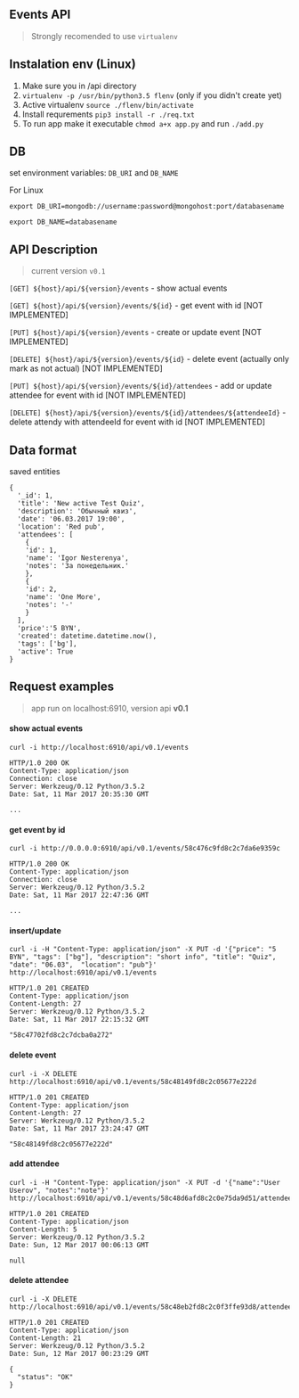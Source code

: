 ## Events API

> Strongly recomended to use ```virtualenv```

## Instalation env (Linux)

1. Make sure you in /api directory 
2. ```virtualenv -p /usr/bin/python3.5 flenv``` (only if you didn't create yet)
3. Active virtualenv ```source ./flenv/bin/activate```
4. Install requrements ```pip3 install -r ./req.txt```
5. To run app make it executable ```chmod a+x app.py``` and run ```./add.py``` 

## DB

set environment variables: ```DB_URI``` and ```DB_NAME```

For Linux

```
export DB_URI=mongodb://username:password@mongohost:port/databasename

export DB_NAME=databasename

```

## API Description 

> current version ```v0.1```


```[GET] ${host}/api/${version}/events``` - show actual events

```[GET] ${host}/api/${version}/events/${id}``` - get event with id [NOT IMPLEMENTED]

```[PUT] ${host}/api/${version}/events``` - create or update event [NOT IMPLEMENTED]

```[DELETE] ${host}/api/${version}/events/${id}``` - delete event (actually only mark as not actual) [NOT IMPLEMENTED]

```[PUT] ${host}/api/${version}/events/${id}/attendees``` - add or update attendee for event with id [NOT IMPLEMENTED]

```[DELETE] ${host}/api/${version}/events/${id}/attendees/${attendeeId}``` - delete attendy with attendeeId for event with id [NOT IMPLEMENTED]

## Data format 

saved entities 

```
{
  '_id': 1,
  'title': 'New active Test Quiz',
  'description': 'Обычный квиз',
  'date': '06.03.2017 19:00',
  'location': 'Red pub',
  'attendees': [
    {
    'id': 1,
    'name': 'Igor Nesterenya',
    'notes': 'За понедельник.'
    },
    {
    'id': 2,
    'name': 'One More',
    'notes': '-'
    }
  ],
  'price':'5 BYN',
  'created': datetime.datetime.now(),
  'tags': ['bg'],
  'active': True
}
```

## Request examples

> app run on localhost:6910, version api **v0.1**

#### show actual events
```
curl -i http://localhost:6910/api/v0.1/events
```

```
HTTP/1.0 200 OK
Content-Type: application/json
Connection: close
Server: Werkzeug/0.12 Python/3.5.2
Date: Sat, 11 Mar 2017 20:35:30 GMT

...
```

#### get event by id

```
curl -i http://0.0.0.0:6910/api/v0.1/events/58c476c9fd8c2c7da6e9359c
```
```
HTTP/1.0 200 OK
Content-Type: application/json
Connection: close
Server: Werkzeug/0.12 Python/3.5.2
Date: Sat, 11 Mar 2017 22:47:36 GMT

...
```

#### insert/update

```
curl -i -H "Content-Type: application/json" -X PUT -d '{"price": "5 BYN", "tags": ["bg"], "description": "short info", "title": "Quiz", "date": "06.03",  "location": "pub"}' http://localhost:6910/api/v0.1/events

```

```
HTTP/1.0 201 CREATED
Content-Type: application/json
Content-Length: 27
Server: Werkzeug/0.12 Python/3.5.2
Date: Sat, 11 Mar 2017 22:15:32 GMT

"58c47702fd8c2c7dcba0a272"
```

#### delete event

```
curl -i -X DELETE  http://localhost:6910/api/v0.1/events/58c48149fd8c2c05677e222d
```

```
HTTP/1.0 201 CREATED
Content-Type: application/json
Content-Length: 27
Server: Werkzeug/0.12 Python/3.5.2
Date: Sat, 11 Mar 2017 23:24:47 GMT

"58c48149fd8c2c05677e222d"
```

#### add attendee

```
curl -i -H "Content-Type: application/json" -X PUT -d '{"name":"User Userov", "notes":"note"}' http://localhost:6910/api/v0.1/events/58c48d6afd8c2c0e75da9d51/attendees
```

```
HTTP/1.0 201 CREATED
Content-Type: application/json
Content-Length: 5
Server: Werkzeug/0.12 Python/3.5.2
Date: Sun, 12 Mar 2017 00:06:13 GMT

null
```

#### delete attendee

```
curl -i -X DELETE http://localhost:6910/api/v0.1/events/58c48eb2fd8c2c0f3ffe93d8/attendees/1
```

```
HTTP/1.0 201 CREATED
Content-Type: application/json
Content-Length: 21
Server: Werkzeug/0.12 Python/3.5.2
Date: Sun, 12 Mar 2017 00:23:29 GMT

{
  "status": "OK"
}
```